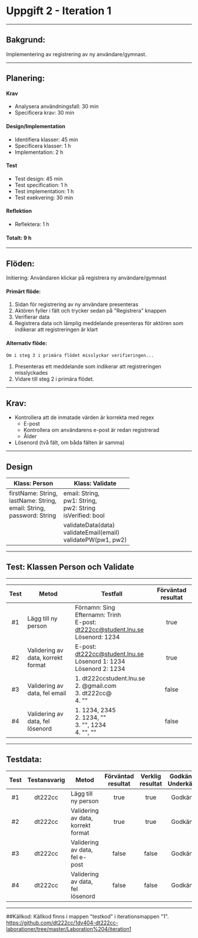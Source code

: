 # Uppgift 2 - Iteration 1

------
## Bakgrund:
Implementering av registrering av ny användare/gymnast.

------
## Planering:
#### Krav
* Analysera användningsfall: 30 min
* Specificera krav: 30 min

#### Design/Implementation
* Identifiera klasser: 45 min
* Specificera klasser: 1 h
* Implementation: 2 h

#### Test
* Test design: 45 min
* Test specification: 1 h
* Test implementation: 1 h
* Test exekvering: 30 min

#### Reflektion
* Reflektera: 1 h

#### Totalt: 9 h

------
## Flöden:
Initiering: Användaren klickar på registrera ny användare/gymnast

#### Primärt flöde:
1. Sidan för registrering av ny användare presenteras
2. Aktören fyller i fält och trycker sedan på "Registrera" knappen
3. Verifierar data
4. Registrera data och lämplig meddelande presenteras för aktören som indikerar att registreringen är klart

#### Alternativ flöde:
	Om i steg 3 i primära flödet misslyckar verifieringen...
1. Presenteras ett meddelande som indikerar att registreringen misslyckades
2. Vidare till steg 2 i primära flödet.

------

## Krav:
* Kontrollera att de inmatade värden är korrekta med regex
    * E-post
    * Kontrollera om användarens e-post är redan registrerad
    * Ålder
* Lösenord (två fält, om båda fälten är samma)

------
## Design
| Klass: Person                                      | Klass: Validate                                                             |
|----------------------------------------------------|-----------------------------------------------------------------------------|
| firstName: String,<br>lastName: String,<br>email: String,<br>password: String | email: String,<br>pw1: String,<br>pw2: String<br>isVerified: bool |
|                                                    | validateData(data)<br>validateEmail(email)<br>validatePW(pw1, pw2)          |

------
## Test: Klassen Person och Validate

------
| Test | Metod                              | Testfall                                                                                  | Förväntad resultat |
|:----:|------------------------------------|-------------------------------------------------------------------------------------------|:------------------:|
|  #1  | Lägg till ny person                | Förnamn: Sing <br>Efternamn: Trinh <br>E-post: dt222cc@student.lnu.se <br>Lösenord: 1234  |        true        |
|  #2  | Validering av data, korrekt format | E-post: dt222cc@student.lnu.se <br>Lösenord 1: 1234 <br>Lösenord 2: 1234                  |        true        |
|  #3  | Validering av data, fel email      | 1.   dt222ccstudent.lnu.se <br>2.   @gmail.com <br>3.   dt222cc@ <br>4.   ""              |        false       |
|  #4  | Validering av data, fel lösenord   | 1.   1234, 2345 <br>2.   1234, "" <br>3.   "", 1234 <br>4.   "", ""                       |        false       |

------
## Testdata:
| Test | Testansvarig |                Metod                | Förväntad resultat | Verklig resultat | Godkänt/ Underkänt |
|:----:|:------------:|-------------------------------------|:------------------:|:----------------:|:------------------:|
|  #1  |    dt222cc   | Lägg till ny person                 |        true        |       true       |       Godkänt      |
|  #2  |    dt222cc   | Validering av data, korrekt format  |        true        |       true       |       Godkänt      |
|  #3  |    dt222cc   | Validering av data, fel e-post      |        false       |       false      |       Godkänt      |
|  #4  |    dt222cc   | Validering av data, fel lösenord    |        false       |       false      |       Godkänt      |

------
##Källkod:
Källkod finns i mappen "testkod" i iterationsmappen "1".
https://github.com/dt222cc/1dv404-dt222cc-laborationer/tree/master/Laboration%204/iteration1